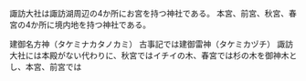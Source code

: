 諏訪大社は諏訪湖周辺の4か所にお宮を持つ神社である。
本宮、前宮、秋宮、春宮の4か所に境内地を持つ神社である。


建御名方神（タケミナカタノカミ）
古事記では建御雷神（タケミカヅチ）
諏訪大社には本殿がない代わりに、秋宮ではイチイの木、春宮では杉の木を御神木とし、本宮、前宮では
